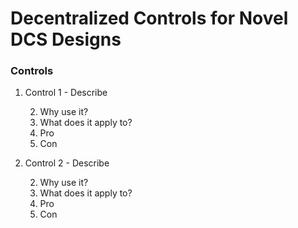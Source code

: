 # Decentralized Controls for Novel DCS Designs

### Controls

1. Control 1 - Describe
   
    2. Why use it?
    3. What does it apply to?
    4. Pro
    5. Con
       
3. Control 2 - Describe
   
    2. Why use it?
    3. What does it apply to?
    4. Pro
    5. Con 

